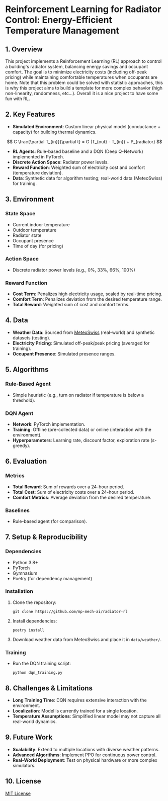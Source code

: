 # Reinforcement Learning for Radiator Control: Energy-Efficient Temperature Management

## 1. Overview

This project implements a Reinforcement Learning (RL) approach to control a building's radiator system, balancing energy savings and occupant comfort. The goal is to minimize electricity costs (including off-peak pricing) while maintaining comfortable temperatures when occupants are home.
Note that this problem could be solved with statistic approaches, this is why this project aims to build a template for more complex behavior (high non-linearity, randomness, etc...). Overall it is a nice project to have some fun with RL.

## 2. Key Features

- **Simulated Environment**: Custom linear physical model (conductance + capacity) for building thermal dynamics.

$$
 C \frac{\partial T_{in}}{\partial t} = G (T_{out} - T_{in}) + P_{radiator}
$$

- **RL Agents**: Rule-based baseline and a DQN (Deep Q-Network) implemented in PyTorch.
- **Discrete Action Space**: Radiator power levels.
- **Reward Function**: Weighted sum of electricity cost and comfort (temperature deviation).
- **Data**: Synthetic data for algorithm testing; real-world data (MeteoSwiss) for training.

## 3. Environment

### State Space

- Current indoor temperature
- Outdoor temperature
- Radiator state
- Occupant presence
- Time of day (for pricing)

### Action Space

- Discrete radiator power levels (e.g., 0%, 33%, 66%, 100%)

### Reward Function

- **Cost Term**: Penalizes high electricity usage, scaled by real-time pricing.
- **Comfort Term**: Penalizes deviation from the desired temperature range.
- **Total Reward**: Weighted sum of cost and comfort terms.

## 4. Data

- **Weather Data**: Sourced from [MeteoSwiss](https://www.meteoswiss.admin.ch/) (real-world) and synthetic datasets (testing).
- **Electricity Pricing**: Simulated off-peak/peak pricing (averaged for training).
- **Occupant Presence**: Simulated presence ranges.

## 5. Algorithms

### Rule-Based Agent

- Simple heuristic (e.g., turn on radiator if temperature is below a threshold).

### DQN Agent

- **Network**: PyTorch implementation.
- **Training**: Offline (pre-collected data) or online (interaction with the environment).
- **Hyperparameters**: Learning rate, discount factor, exploration rate (ε-greedy).

## 6. Evaluation

### Metrics

- **Total Reward**: Sum of rewards over a 24-hour period.
- **Total Cost**: Sum of electricity costs over a 24-hour period.
- **Comfort Metrics**: Average deviation from the desired temperature.

### Baselines

- Rule-based agent (for comparison).

## 7. Setup & Reproducibility

### Dependencies

- Python 3.8+
- PyTorch
- Gymnasium
- Poetry (for dependency management)

### Installation

1. Clone the repository:
   ```
   git clone https://github.com/mp-mech-ai/radiator-rl
   ```
2. Install dependencies:
   ```
   poetry install
   ```
3. Download weather data from MeteoSwiss and place it in `data/weather/`.

### Training

- Run the DQN training script:
  ```
  python dqn_training.py
  ```

## 8. Challenges & Limitations

- **Long Training Time**: DQN requires extensive interaction with the environment.
- **Localization**: Model is currently trained for a single location.
- **Temperature Assumptions**: Simplified linear model may not capture all real-world dynamics.

## 9. Future Work

- **Scalability**: Extend to multiple locations with diverse weather patterns.
- **Advanced Algorithms**: Implement PPO for continuous power control.
- **Real-World Deployment**: Test on physical hardware or more complex simulators.

## 10. License

[MIT License](LICENSE)
